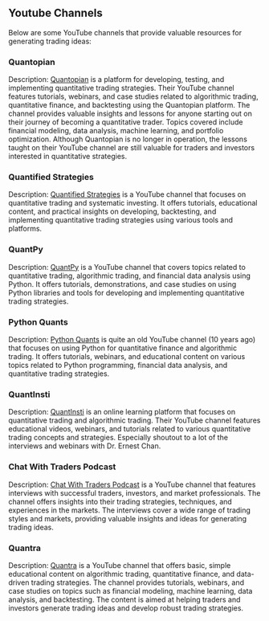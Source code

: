 ## Youtube Channels
Below are some YouTube channels that provide valuable resources for generating trading ideas:

### Quantopian
Description: [Quantopian](https://www.youtube.com/c/Quantopian) is a platform for developing, testing, and implementing quantitative trading strategies. Their YouTube channel features tutorials, webinars, and case studies related to algorithmic trading, quantitative finance, and backtesting using the Quantopian platform. The channel provides valuable insights and lessons for anyone starting out on their journey of becoming a quantitative trader. Topics covered include financial modeling, data analysis, machine learning, and portfolio optimization. Although Quantopian is no longer in operation, the lessons taught on their YouTube channel are still valuable for traders and investors interested in quantitative strategies.

### Quantified Strategies
Description: [Quantified Strategies](https://www.youtube.com/c/QuantifiedStrategies) is a YouTube channel that focuses on quantitative trading and systematic investing. It offers tutorials, educational content, and practical insights on developing, backtesting, and implementing quantitative trading strategies using various tools and platforms.

### QuantPy
Description: [QuantPy](https://www.youtube.com/c/QuantPy) is a YouTube channel that covers topics related to quantitative trading, algorithmic trading, and financial data analysis using Python. It offers tutorials, demonstrations, and case studies on using Python libraries and tools for developing and implementing quantitative trading strategies.

### Python Quants
Description: [Python Quants](https://www.youtube.com/c/PythonQuants) is quite an old YouTube channel (10 years ago) that focuses on using Python for quantitative finance and algorithmic trading. It offers tutorials, webinars, and educational content on various topics related to Python programming, financial data analysis, and quantitative trading strategies.

### QuantInsti
Description: [QuantInsti](https://www.youtube.com/c/QuantInsti/videos) is an online learning platform that focuses on quantitative trading and algorithmic trading. Their YouTube channel features educational videos, webinars, and tutorials related to various quantitative trading concepts and strategies. Especially shoutout to a lot of the interviews and webinars with Dr. Ernest Chan.

### Chat With Traders Podcast
Description: [Chat With Traders Podcast](https://www.youtube.com/@ChatWithTradersPodcast) is a YouTube channel that features interviews with successful traders, investors, and market professionals. The channel offers insights into their trading strategies, techniques, and experiences in the markets. The interviews cover a wide range of trading styles and markets, providing valuable insights and ideas for generating trading ideas.

### Quantra
Description: [Quantra](https://www.youtube.com/@quantra) is a YouTube channel that offers basic, simple educational content on algorithmic trading, quantitative finance, and data-driven trading strategies. The channel provides tutorials, webinars, and case studies on topics such as financial modeling, machine learning, data analysis, and backtesting. The content is aimed at helping traders and investors generate trading ideas and develop robust trading strategies.
